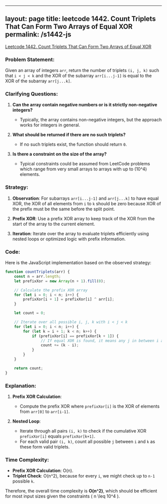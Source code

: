 
---
layout: page
title: leetcode 1442. Count Triplets That Can Form Two Arrays of Equal XOR
permalink: /s1442-js
---
[Leetcode 1442. Count Triplets That Can Form Two Arrays of Equal XOR](https://algoadvance.github.io/algoadvance/l1442)
### Problem Statement:
Given an array of integers `arr`, return the number of triplets `(i, j, k)` such that `i < j < k` and the XOR of the subarray `arr[i...j-1]` is equal to the XOR of the subarray `arr[j...k]`.

### Clarifying Questions:
1. **Can the array contain negative numbers or is it strictly non-negative integers?**
   - Typically, the array contains non-negative integers, but the approach works for integers in general.
  
2. **What should be returned if there are no such triplets?**
   - If no such triplets exist, the function should return `0`.

3. **Is there a constraint on the size of the array?**
   - Typical constraints could be assumed from LeetCode problems which range from very small arrays to arrays with up to \(10^4\) elements.

### Strategy:
1. **Observation**: For subarrays `arr[i...j-1]` and `arr[j...k]` to have equal XOR, the XOR of all elements from `i` to `k` should be zero because XOR of the prefix must be the same before the split point.
   
2. **Prefix XOR**: Use a prefix XOR array to keep track of the XOR from the start of the array to the current element.

3. **Iteration**: Iterate over the array to evaluate triplets efficiently using nested loops or optimized logic with prefix information.

### Code:
Here is the JavaScript implementation based on the observed strategy:

```javascript
function countTriplets(arr) {
    const n = arr.length;
    let prefixXor = new Array(n + 1).fill(0);

    // Calculate the prefix XOR array
    for (let i = 0; i < n; i++) {
        prefixXor[i + 1] = prefixXor[i] ^ arr[i];
    }

    let count = 0;

    // Iterate over all possible i, j, k with i < j < k
    for (let i = 0; i < n; i++) {
        for (let k = i + 1; k < n; k++) {
            if (prefixXor[i] == prefixXor[k + 1]) {
                // If equal XOR is found, it means any j in between i and k is valid
                count += (k - i);
            }
        }
    }

    return count;
}
```

### Explanation:
1. **Prefix XOR Calculation**:
   - Compute the prefix XOR where `prefixXor[i]` is the XOR of elements from `arr[0]` to `arr[i-1]`.
  
2. **Nested Loop**:
   - Iterate through all pairs `(i, k)` to check if the cumulative XOR `prefixXor[i]` equals `prefixXor[k+1]`.
   - For each valid pair `(i, k)`, count all possible `j` between `i` and `k` as these form valid triplets.

### Time Complexity:
- **Prefix XOR Calculation**: O(n).
- **Triplet Check**: O(n^2), because for every `i`, we might check up to `n-1` possible `k`.
  
Therefore, the overall time complexity is **O(n^2)**, which should be efficient for most input sizes given the constraints \( n \leq 10^4 \).